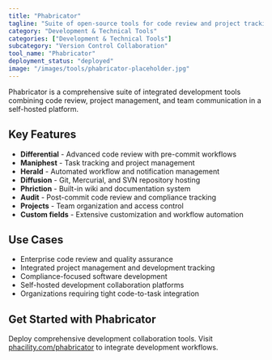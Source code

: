```yaml
---
title: "Phabricator"
tagline: "Suite of open-source tools for code review and project tracking"
category: "Development & Technical Tools"
categories: ["Development & Technical Tools"]
subcategory: "Version Control Collaboration"
tool_name: "Phabricator"
deployment_status: "deployed"
image: "/images/tools/phabricator-placeholder.jpg"
---
```

Phabricator is a comprehensive suite of integrated development tools combining code review, project management, and team communication in a self-hosted platform.

## Key Features

- **Differential** - Advanced code review with pre-commit workflows
- **Maniphest** - Task tracking and project management
- **Herald** - Automated workflow and notification management
- **Diffusion** - Git, Mercurial, and SVN repository hosting
- **Phriction** - Built-in wiki and documentation system
- **Audit** - Post-commit code review and compliance tracking
- **Projects** - Team organization and access control
- **Custom fields** - Extensive customization and workflow automation

## Use Cases

- Enterprise code review and quality assurance
- Integrated project management and development tracking
- Compliance-focused software development
- Self-hosted development collaboration platforms
- Organizations requiring tight code-to-task integration

## Get Started with Phabricator

Deploy comprehensive development collaboration tools. Visit [phacility.com/phabricator](https://www.phacility.com/phabricator) to integrate development workflows.